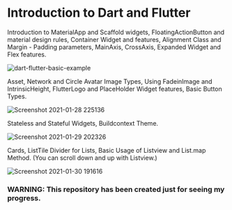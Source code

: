 # Introduction to Dart and Flutter

Introduction to MaterialApp and Scaffold widgets, FloatingActionButton and material design rules, Container Widget and features, Alignment Class and Margin - Padding parameters, MainAxis, CrossAxis, Expanded Widget and Flex features. 

![dart-flutter-basic-example](https://user-images.githubusercontent.com/76449375/106041765-48cf6880-60ed-11eb-9d25-f814cb5d0fe2.png)

Asset, Network and Circle Avatar Image Types, Using FadeinImage and IntrinsicHeight, FlutterLogo and PlaceHolder Widget features, Basic Button Types.

![Screenshot 2021-01-28 225136](https://user-images.githubusercontent.com/76449375/106191486-fb6dfc80-61bb-11eb-8835-cae357fc0ff5.png)

Stateless and Stateful Widgets, Buildcontext Theme.

![Screenshot 2021-01-29 202326](https://user-images.githubusercontent.com/76449375/106361726-617b9080-6330-11eb-8b5c-c74af71b6ff6.png)

Cards, ListTile Divider for Lists, Basic Usage of Listview and List.map Method. (You can scroll down and up with Listview.)

![Screenshot 2021-01-30 191616](https://user-images.githubusercontent.com/76449375/106361777-8243e600-6330-11eb-8965-64295afa44d4.png)






### WARNING: This repository has been created just for seeing my progress.
